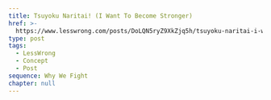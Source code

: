 ```yaml
---
title: Tsuyoku Naritai! (I Want To Become Stronger)
href: >-
  https://www.lesswrong.com/posts/DoLQN5ryZ9XkZjq5h/tsuyoku-naritai-i-want-to-become-stronger
type: post
tags:
  - LessWrong
  - Concept
  - Post
sequence: Why We Fight
chapter: null
---
```


